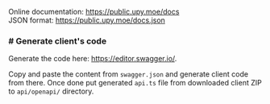 Online documentation: https://public.upy.moe/docs<br>
JSON format: https://public.upy.moe/docs.json

### # Generate client's code
Generate the code here: https://editor.swagger.io/.

Copy and paste the content from `swagger.json` and generate client code from there. Once done put generated `api.ts` file from downloaded client ZIP to `api/openapi/` directory.
